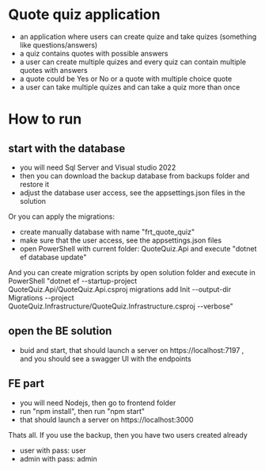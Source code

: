 # Quote quiz application
- an application where users can create quize and take quizes (something like questions/answers)
- a quiz contains quotes with possible answers
- a user can create multiple quizes and every quiz can contain multiple quotes with answers
- a quote could be Yes or No or a quote with multiple choice quote
- a user can take multiple quizes and can take a quiz more than once

# How to run
## start with the database
- you will need Sql Server and Visual studio 2022
- then you can download the backup database from backups folder and restore it
- adjust the database user access, see the appsettings.json files in the solution

Or you can apply the migrations:
- create manually database with name "frt_quote_quiz"
- make sure that the user access, see the appsettings.json files
- open PowerShell with current folder: QuoteQuiz.Api and execute "dotnet ef database update"

And you can create migration scripts by open solution folder and execute in PowerShell 
"dotnet ef --startup-project QuoteQuiz.Api/QuoteQuiz.Api.csproj migrations add Init --output-dir Migrations --project QuoteQuiz.Infrastructure/QuoteQuiz.Infrastructure.csproj --verbose"

## open the BE solution
- buid and start, that should launch a server on https://localhost:7197 ,
and you should see a swagger UI with the endpoints

## FE part
- you will need Nodejs, then go to frontend folder
- run "npm install", then run "npm start"
- that should launch a server on https://localhost:3000

Thats all. If you use the backup, then you have two users created already
- user with pass: user
- admin with pass: admin 
  
 
